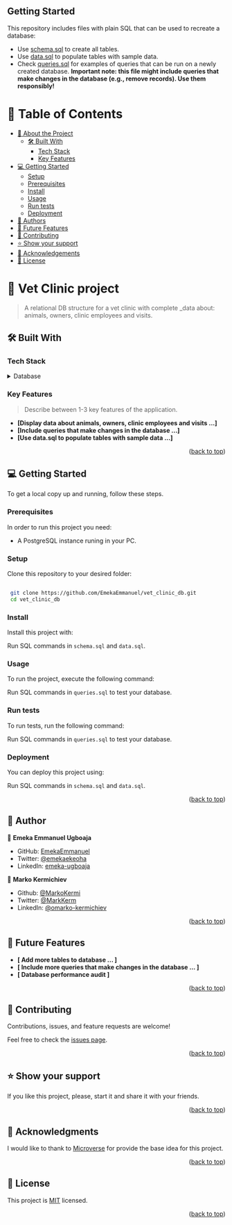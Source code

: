 ## Getting Started

This repository includes files with plain SQL that can be used to recreate a database:

- Use [schema.sql](./schema.sql) to create all tables.
- Use [data.sql](./data.sql) to populate tables with sample data.
- Check [queries.sql](./queries.sql) for examples of queries that can be run on a newly created database. **Important note: this file might include queries that make changes in the database (e.g., remove records). Use them responsibly!**

<a name="readme-top"></a>

# 📗 Table of Contents

- [📖 About the Project](#about-project)
  - [🛠 Built With](#built-with)
    - [Tech Stack](#tech-stack)
    - [Key Features](#key-features)
- [💻 Getting Started](#getting-started)
  - [Setup](#setup)
  - [Prerequisites](#prerequisites)
  - [Install](#install)
  - [Usage](#usage)
  - [Run tests](#run-tests)
  - [Deployment](#triangular_flag_on_post-deployment)
- [👥 Authors](#authors)
- [🔭 Future Features](#future-features)
- [🤝 Contributing](#contributing)
- [⭐️ Show your support](#support)
- [🙏 Acknowledgements](#acknowledgements)
- [📝 License](#license)

<!-- PROJECT DESCRIPTION -->

# 📖 Vet Clinic project <a name="about-project"></a>

> A relational DB structure for a vet clinic with complete _data about: animals, owners, clinic employees and visits.

## 🛠 Built With <a name="built-with"></a>

### Tech Stack <a name="tech-stack"></a>

<details>
<summary>Database</summary>
  <ul>
    <li><a href="https://www.postgresql.org/">PostgreSQL</a></li>
  </ul>
</details>

### Key Features <a name="key-features"></a>

> Describe between 1-3 key features of the application.

- **[Display data about animals, owners, clinic employees and visits ...]**
- **[Include queries that make changes in the database  ...]**  
- **[Use data.sql to populate tables with sample data  ...]**  

<p align="right">(<a href="#readme-top">back to top</a>)</p>


## 💻 Getting Started <a name="getting-started"></a>

To get a local copy up and running, follow these steps.

### Prerequisites

In order to run this project you need:

 - A PostgreSQL instance runing in your PC.

### Setup

Clone this repository to your desired folder:

```sh
  
 git clone https://github.com/EmekaEmmanuel/vet_clinic_db.git
 cd vet_clinic_db
```

### Install

Install this project with:

Run SQL commands in `schema.sql` and `data.sql`.

### Usage

To run the project, execute the following command:

Run SQL commands in `queries.sql` to test your database.

### Run tests

To run tests, run the following command:

Run SQL commands in `queries.sql` to test your database.

### Deployment

You can deploy this project using:

Run SQL commands in `schema.sql` and `data.sql`.

<p align="right">(<a href="#readme-top">back to top</a>)</p>


## 👥 Author <a name="author"></a>


👤 **Emeka Emmanuel Ugboaja**

- GitHub: [EmekaEmmanuel](https://github.com/EmekaEmmanuel)
- Twitter: [@emekaekeoha](https://twitter.com/emekaekeoha)
- LinkedIn: [emeka-ugboaja](https://www.linkedin.com/in/emeka-ugboaja)

👤 **Marko Kermichiev**

 - Github: [@MarkoKermi](https://github.com/MarkoKermi) 
 - Twitter: [@MarkKerm](https://twitter.com/MarkoKerm) 
 - LinkedIn: [@omarko-kermichiev](https://www.linkedin.com/in/marko-kermichiev/) 

<p align="right">(<a href="#readme-top">back to top</a>)</p>


## 🔭 Future Features <a name="future-features"></a>

-  **[ Add more tables to database ... ]**
-  **[ Include more queries that make changes in the database  ... ]**
-  **[ Database performance audit ]**

<p align="right">(<a href="#readme-top">back to top</a>)</p>

## 🤝 Contributing <a name="contributing"></a>

Contributions, issues, and feature requests are welcome!

Feel free to check the [issues page](https://github.com/EmekaEmmanuel/vet_clinic_db/issues).

<p align="right">(<a href="#readme-top">back to top</a>)</p>

## ⭐️ Show your support <a name="support"></a>

If you like this project, please, start it and share it with your friends.

<p align="right">(<a href="#readme-top">back to top</a>)</p>


## 🙏 Acknowledgments <a name="acknowledgements"></a>

I would like to thank to [Microverse](https://www.microverse.org/) for provide the base idea for this project.

<p align="right">(<a href="#readme-top">back to top</a>)</p>

## 📝 License <a name="license"></a>

This project is [MIT](./MIT.md) licensed.

<p align="right">(<a href="#readme-top">back to top</a>)</p>
